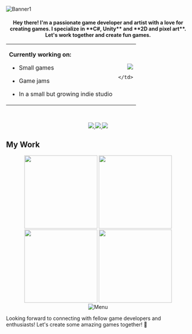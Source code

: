 ![Banner1](https://github.com/odessy3509/Odessy.github.io/assets/137520021/06cb6ea7-c490-4056-8d8d-e1abcb3ec8b9)

<h4 align="center">Hey there! I'm a passionate game developer and artist with a love for creating games. I specialize in **C#, Unity** and **2D and pixel art**. Let's work together and create fun games.

<table>
  <tr>
    <td>

**Currently working on:**
- Small games
- Game jams
- In a small but growing indie studio

    </td>
    <td>

<div align="right">
  <img src="https://github-readme-stats.vercel.app/api?username=odessy3509&show_icons=true&theme=radical" />
</div>

    </td>
  </tr>
</table>

&nbsp; <!-- Small space -->

<div align="center">
  <a href="mailto:odessy3509@gmail.com">
    <img src="https://img.shields.io/badge/Email-333333?style=for-the-badge&logo=gmail&logoColor=red" />
  </a>
  <a href="https://discord.com/users/odessy3509" target="_blank">
    <img src="https://img.shields.io/badge/Discord-0077B5?style=for-the-badge&logo=discord&logoColor=white" target="_blank" />
  </a>
  <a href="https://odessy.itch.io/" target="_blank">
    <img src="https://img.shields.io/badge/itch.io-FF5722?style=for-the-badge&logo=itch-dot-io&logoColor=white" target="_blank" />
  </a>
</div>

## My Work
<div align="center">
  <img src="https://i.gyazo.com/421be63b9f0484e2b3e091f1a305066f.gif" width="200" /> 
  <img src="https://i.gyazo.com/87f5f89b6c8015dc8fb44e504d0a234e.gif" width="200" /> 
  <img src="https://i.gyazo.com/9406abee664760b76d9ac888a309dcb6.gif" width="200" /> 
  <img src="https://i.gyazo.com/97ac69f8357fd372face675541328229.gif" width="200" />
</div>

<div align="center">
  <img src="https://github.com/odessy3509/Odessy.github.io/assets/137520021/ac0ee750-45c5-4042-9713-c11c097339be" alt="Menu" />
</div>

Looking forward to connecting with fellow game developers and enthusiasts! Let's create some amazing games together! 🚀
